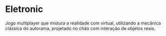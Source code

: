 Eletronic
=========

Jogo multiplayer que mistura a realidade com virtual, utilizando a mecânica clássica do autorama, projetado no chão com interação de objetos reais.
